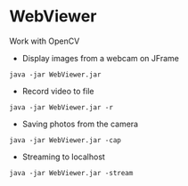 # WebViewer
Work with OpenCV

* Display images from a webcam on JFrame
```
java -jar WebViewer.jar
```
* Record video to file
```
java -jar WebViewer.jar -r
```
* Saving photos from the camera
```
java -jar WebViewer.jar -cap
```
* Streaming to localhost
```
java -jar WebViewer.jar -stream
```